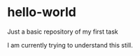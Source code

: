 # hello-world
Just a basic repository of my first task

I am currently trying to understand this still.
